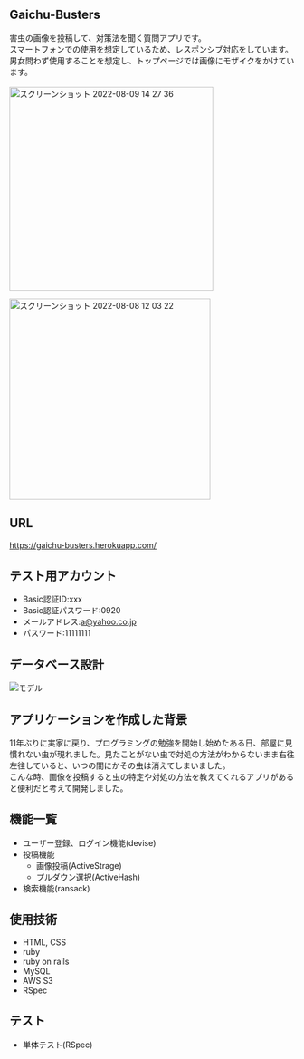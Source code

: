 ## Gaichu-Busters
害虫の画像を投稿して、対策法を聞く質問アプリです。<br>
スマートフォンでの使用を想定しているため、レスポンシブ対応をしています。<br>
男女問わず使用することを想定し、トップページでは画像にモザイクをかけています。<br>
<br>
<img width="360" alt="スクリーンショット 2022-08-09 14 27 36" src="https://user-images.githubusercontent.com/106902284/183571532-091d60a3-2983-46be-ae7c-c7c559f07fc7.png">

<img width="355" alt="スクリーンショット 2022-08-08 12 03 22" src="https://user-images.githubusercontent.com/106902284/183330234-d56813f1-975e-4f36-8b8e-3d0a4e028e07.png">

## URL
https://gaichu-busters.herokuapp.com/

## テスト用アカウント
- Basic認証ID:xxx
- Basic認証パスワード:0920
- メールアドレス:a@yahoo.co.jp
- パスワード:11111111
## データベース設計
![モデル](https://user-images.githubusercontent.com/106902284/183321002-d7a4c3c2-a257-470e-8802-7622e1b9c999.png)

## アプリケーションを作成した背景
11年ぶりに実家に戻り、プログラミングの勉強を開始し始めたある日、部屋に見慣れない虫が現れました。見たことがない虫で対処の方法がわからないまま右往左往していると、いつの間にかその虫は消えてしまいました。<br>こんな時、画像を投稿すると虫の特定や対処の方法を教えてくれるアプリがあると便利だと考えて開発しました。

## 機能一覧
- ユーザー登録、ログイン機能(devise)<br>
- 投稿機能<br>
    - 画像投稿(ActiveStrage)
    - プルダウン選択(ActiveHash)
- 検索機能(ransack)

## 使用技術
- HTML, CSS<br>
- ruby<br>
- ruby on rails<br>
- MySQL<br>
- AWS S3<br>
- RSpec<br>

## テスト
- 単体テスト(RSpec)


